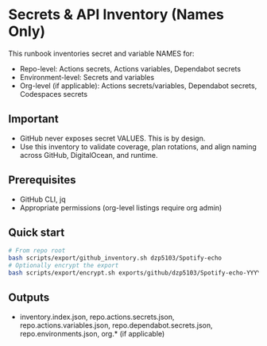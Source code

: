 # Secrets & API Inventory (Names Only)

This runbook inventories secret and variable NAMES for:
- Repo-level: Actions secrets, Actions variables, Dependabot secrets
- Environment-level: Secrets and variables
- Org-level (if applicable): Actions secrets/variables, Dependabot secrets, Codespaces secrets

## Important
- GitHub never exposes secret VALUES. This is by design.
- Use this inventory to validate coverage, plan rotations, and align naming across GitHub, DigitalOcean, and runtime.

## Prerequisites
- GitHub CLI, jq
- Appropriate permissions (org-level listings require org admin)

## Quick start
```bash
# From repo root
bash scripts/export/github_inventory.sh dzp5103/Spotify-echo
# Optionally encrypt the export
bash scripts/export/encrypt.sh exports/github/dzp5103/Spotify-echo-YYYYMMDD-HHMMSS
```

## Outputs
- inventory.index.json, repo.actions.secrets.json, repo.actions.variables.json, repo.dependabot.secrets.json, repo.environments.json, org.* (if applicable)